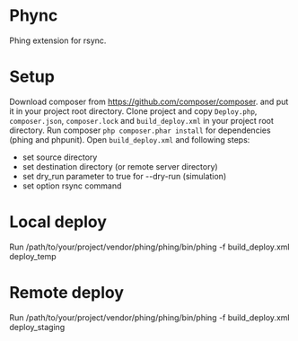 Phync
=====

Phing extension for rsync.

Setup
=====

Download composer from https://github.com/composer/composer. and put it in your project root directory.
Clone project and copy ```Deploy.php```, ```composer.json```, ```composer.lock``` and ```build_deploy.xml``` in your project root directory. 
Run composer ```php composer.phar install``` for dependencies (phing and phpunit).
Open ```build_deploy.xml``` and following steps:

* set source directory
* set destination directory (or remote server directory)
* set dry_run parameter to true for --dry-run (simulation)
* set option rsync command


Local deploy
============
Run /path/to/your/project/vendor/phing/phing/bin/phing -f  build_deploy.xml deploy_temp  

Remote deploy
=============
Run /path/to/your/project/vendor/phing/phing/bin/phing -f  build_deploy.xml deploy_staging

  